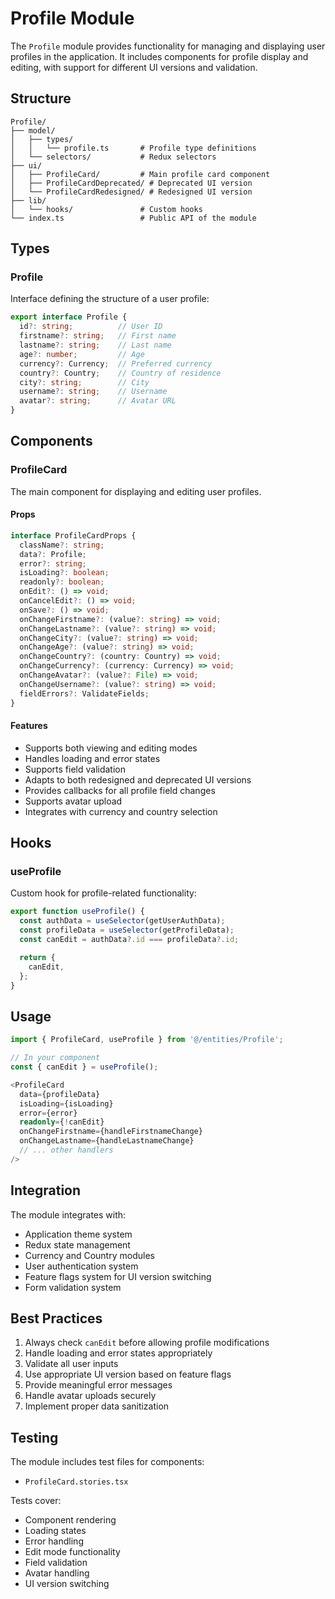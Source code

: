# Profile Module

The `Profile` module provides functionality for managing and displaying user profiles in the application. It includes components for profile display and editing, with support for different UI versions and validation.

## Structure

```
Profile/
├── model/
│   ├── types/
│   │   └── profile.ts       # Profile type definitions
│   └── selectors/           # Redux selectors
├── ui/
│   ├── ProfileCard/         # Main profile card component
│   ├── ProfileCardDeprecated/ # Deprecated UI version
│   └── ProfileCardRedesigned/ # Redesigned UI version
├── lib/
│   └── hooks/               # Custom hooks
└── index.ts                 # Public API of the module
```

## Types

### Profile

Interface defining the structure of a user profile:

```typescript
export interface Profile {
  id?: string;          // User ID
  firstname?: string;   // First name
  lastname?: string;    // Last name
  age?: number;         // Age
  currency?: Currency;  // Preferred currency
  country?: Country;    // Country of residence
  city?: string;        // City
  username?: string;    // Username
  avatar?: string;      // Avatar URL
}
```

## Components

### ProfileCard

The main component for displaying and editing user profiles.

#### Props

```typescript
interface ProfileCardProps {
  className?: string;
  data?: Profile;
  error?: string;
  isLoading?: boolean;
  readonly?: boolean;
  onEdit?: () => void;
  onCancelEdit?: () => void;
  onSave?: () => void;
  onChangeFirstname?: (value?: string) => void;
  onChangeLastname?: (value?: string) => void;
  onChangeCity?: (value?: string) => void;
  onChangeAge?: (value?: string) => void;
  onChangeCountry?: (country: Country) => void;
  onChangeCurrency?: (currency: Currency) => void;
  onChangeAvatar?: (value?: File) => void;
  onChangeUsername?: (value?: string) => void;
  fieldErrors?: ValidateFields;
}
```

#### Features

- Supports both viewing and editing modes
- Handles loading and error states
- Supports field validation
- Adapts to both redesigned and deprecated UI versions
- Provides callbacks for all profile field changes
- Supports avatar upload
- Integrates with currency and country selection

## Hooks

### useProfile

Custom hook for profile-related functionality:

```typescript
export function useProfile() {
  const authData = useSelector(getUserAuthData);
  const profileData = useSelector(getProfileData);
  const canEdit = authData?.id === profileData?.id;

  return {
    canEdit,
  };
}
```

## Usage

```typescript
import { ProfileCard, useProfile } from '@/entities/Profile';

// In your component
const { canEdit } = useProfile();

<ProfileCard
  data={profileData}
  isLoading={isLoading}
  error={error}
  readonly={!canEdit}
  onChangeFirstname={handleFirstnameChange}
  onChangeLastname={handleLastnameChange}
  // ... other handlers
/>
```

## Integration

The module integrates with:
- Application theme system
- Redux state management
- Currency and Country modules
- User authentication system
- Feature flags system for UI version switching
- Form validation system

## Best Practices

1. Always check `canEdit` before allowing profile modifications
2. Handle loading and error states appropriately
3. Validate all user inputs
4. Use appropriate UI version based on feature flags
5. Provide meaningful error messages
6. Handle avatar uploads securely
7. Implement proper data sanitization

## Testing

The module includes test files for components:
- `ProfileCard.stories.tsx`

Tests cover:
- Component rendering
- Loading states
- Error handling
- Edit mode functionality
- Field validation
- Avatar handling
- UI version switching
